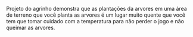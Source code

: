 Projeto do agrinho demonstra que as plantações da arvores em uma área de terreno que você planta as arvores é um lugar muito quente que você tem que tomar cuidado com a temperatura para não perder o jogo e não queimar as arvores.
